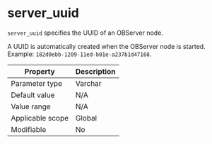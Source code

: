 server_uuid
=========================================================
`server_uuid` specifies the UUID of an OBServer node.

A UUID is automatically created when the OBServer node is started. Example: `182d0ebb-1209-11ed-b01e-a237b1d47168`.

| **Property** | **Description** |
|---------|------------------|
| Parameter type | Varchar |
| Default value | N/A |
| Value range | N/A |
| Applicable scope | Global |
| Modifiable | No |
